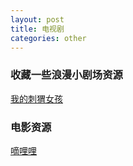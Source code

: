 ```yaml
---
layout: post
title: 电视剧
categories: other
---
```



### 收藏一些浪漫小剧场资源

[我的刺猬女孩](http://www.ccyy5.com/play/102-1-4.html)

### 电影资源

[嘀哩哩](https://www.dililitv.com/)